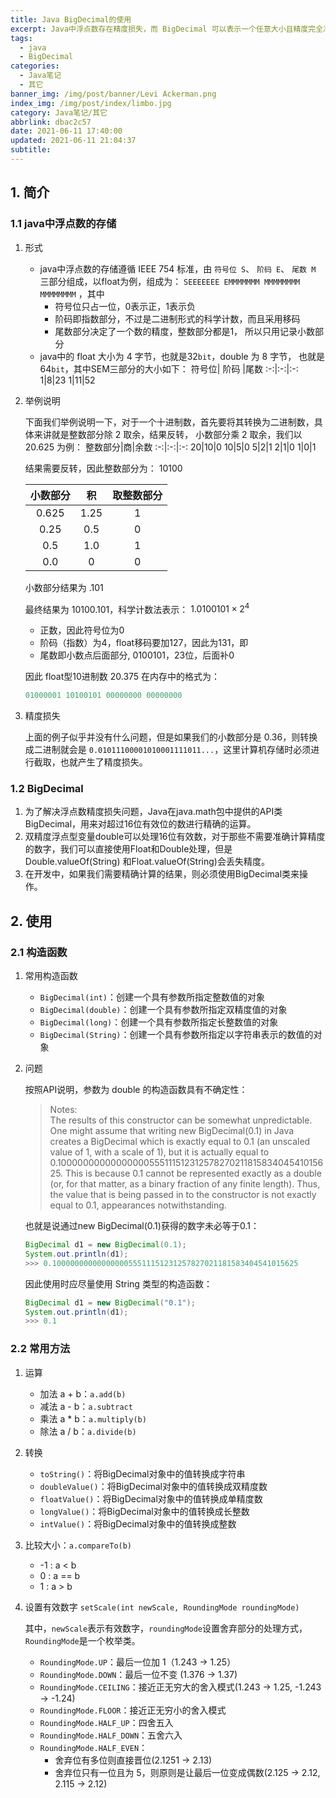 ```yaml
---
title: Java BigDecimal的使用
excerpt: Java中浮点数存在精度损失，而 BigDecimal 可以表示一个任意大小且精度完全准确的浮点数。
tags:
  - java
  - BigDecimal
categories:
  - Java笔记
  - 其它
banner_img: /img/post/banner/Levi Ackerman.png
index_img: /img/post/index/limbo.jpg
category: Java笔记/其它
abbrlink: dbac2c57
date: 2021-06-11 17:40:00
updated: 2021-06-11 21:04:37
subtitle:
---
```

## 1. 简介

### 1.1 java中浮点数的存储

1. 形式  
   * java中浮点数的存储遵循 IEEE 754 标准，由 `符号位 S`、 `阶码 E`、 `尾数 M `三部分组成，以float为例，组成为：   `SEEEEEEE EMMMMMMM MMMMMMMM MMMMMMMM` ，其中
      * 符号位只占一位，0表示正，1表示负
      * 阶码即指数部分，不过是二进制形式的科学计数，而且采用移码
      * 尾数部分决定了一个数的精度，整数部分都是1， 所以只用记录小数部分
   * java中的 float 大小为 4 字节，也就是32`bit`，double 为 8 字节， 也就是64`bit`，其中SEM三部分的大小如下：
        符号位| 阶码 |尾数
        :-:|:-:|:-:
        1|8|23
        1|11|52

2. 举例说明  

    下面我们举例说明一下，对于一个十进制数，首先要将其转换为二进制数，具体来讲就是整数部分除 2 取余，结果反转， 小数部分乘 2 取余，我们以 20.625 为例：
    整数部分|商|余数
    :-:|:-:|:-:
    20|10|0
    10|5|0
    5|2|1
    2|1|0
    1|0|1

    结果需要反转，因此整数部分为： 10100

    小数部分|积|取整数部分
    :-:|:-:|:-:
    0.625|1.25|1
    0.25|0.5|0
    0.5|1.0|1
    0.0|0|0
    
    小数部分结果为 .101  

    最终结果为 10100.101，科学计数法表示：
    $1.0100101 \times 2^4$
    * 正数，因此符号位为0
    * 阶码（指数）为4，float移码要加127，因此为131，即
    * 尾数即小数点后面部分, 0100101，23位，后面补0

    因此 float型10进制数 20.375 在内存中的格式为：
    ```java
    01000001 10100101 00000000 00000000
    ```
   
3. 精度损失  

   上面的例子似乎并没有什么问题，但是如果我们的小数部分是 0.36，则转换成二进制就会是 `0.01011100001010001111011...`，这里计算机存储时必须进行截取，也就产生了精度损失。

### 1.2 BigDecimal

1. 为了解决浮点数精度损失问题，Java在java.math包中提供的API类BigDecimal，用来对超过16位有效位的数进行精确的运算。
2. 双精度浮点型变量double可以处理16位有效数，对于那些不需要准确计算精度的数字，我们可以直接使用Float和Double处理，但是Double.valueOf(String) 和Float.valueOf(String)会丢失精度。
3. 在开发中，如果我们需要精确计算的结果，则必须使用BigDecimal类来操作。

## 2. 使用

### 2.1 构造函数

1. 常用构造函数
   *  `BigDecimal(int)`：创建一个具有参数所指定整数值的对象
   *  `BigDecimal(double)`：创建一个具有参数所指定双精度值的对象
   *  `BigDecimal(long)`：创建一个具有参数所指定长整数值的对象
   *  `BigDecimal(String)`：创建一个具有参数所指定以字符串表示的数值的对象

2. 问题

    按照API说明，参数为 double 的构造函数具有不确定性：
    > Notes:  
    The results of this constructor can be somewhat unpredictable. One might assume that writing new BigDecimal(0.1) in Java creates a BigDecimal which is exactly equal to 0.1 (an unscaled value of 1, with a scale of 1), but it is actually equal to 0.1000000000000000055511151231257827021181583404541015625. This is because 0.1 cannot be represented exactly as a double (or, for that matter, as a binary fraction of any finite length). Thus, the value that is being passed in to the constructor is not exactly equal to 0.1, appearances notwithstanding.

    也就是说通过new BigDecimal(0.1)获得的数字未必等于0.1：
    ```java
    BigDecimal d1 = new BigDecimal(0.1);
    System.out.println(d1);
    >>> 0.1000000000000000055511151231257827021181583404541015625
    ```
    因此使用时应尽量使用 String 类型的构造函数：
    ```java
    BigDecimal d1 = new BigDecimal("0.1");
    System.out.println(d1);
    >>> 0.1
    ```

### 2.2 常用方法
1. 运算
   * 加法 a + b：`a.add(b)`
   * 减法 a - b：`a.subtract`
   * 乘法 a * b：`a.multiply(b)`
   * 除法 a / b：`a.divide(b)`

2. 转换
   * `toString()`：将BigDecimal对象中的值转换成字符串
   * `doubleValue()`：将BigDecimal对象中的值转换成双精度数
   * `floatValue()`：将BigDecimal对象中的值转换成单精度数
   * `longValue()`：将BigDecimal对象中的值转换成长整数
   * `intValue()`：将BigDecimal对象中的值转换成整数

3. 比较大小：`a.compareTo(b)`
   * -1 : a < b
   *  0 : a == b
   *  1 : a > b
4. 设置有效数字 `setScale(int newScale, RoundingMode roundingMode)`  

    其中，`newScale`表示有效数字，`roundingMode`设置舍弃部分的处理方式，`RoundingMode`是一个枚举类。
    * `RoundingMode.UP`：最后一位加 1（1.243 -> 1.25）
    * `RoundingMode.DOWN`：最后一位不变 (1.376 -> 1.37)
    * `RoundingMode.CEILING`：接近正无穷大的舍入模式(1.243 -> 1.25, -1.243 -> -1.24)
    * `RoundingMode.FLOOR`：接近正无穷小的舍入模式
    * `RoundingMode.HALF_UP`：四舍五入
    * `RoundingMode.HALF_DOWN`：五舍六入
    * `RoundingMode.HALF_EVEN`：
        * 舍弃位有多位则直接晋位(2.1251 -> 2.13)
        * 舍弃位只有一位且为 5，则原则是让最后一位变成偶数(2.125 -> 2.12, 2.115 -> 2.12)
   

